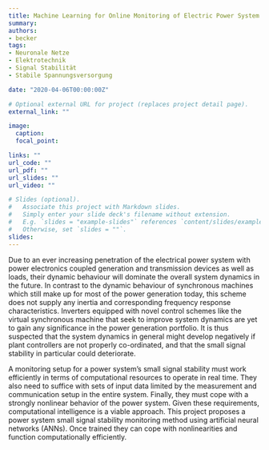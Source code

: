 ```yaml
---
title: Machine Learning for Online Monitoring of Electric Power System Stability
summary:
authors:
- becker
tags:
- Neuronale Netze
- Elektrotechnik
- Signal Stabilität
- Stabile Spannungsversorgung

date: "2020-04-06T00:00:00Z"

# Optional external URL for project (replaces project detail page).
external_link: ""

image:
  caption:
  focal_point:

links: ""
url_code: ""
url_pdf: ""
url_slides: ""
url_video: ""

# Slides (optional).
#   Associate this project with Markdown slides.
#   Simply enter your slide deck's filename without extension.
#   E.g. `slides = "example-slides"` references `content/slides/example-slides.md`.
#   Otherwise, set `slides = ""`.
slides:
---
```


Due to an ever increasing penetration of the electrical power system with power electronics coupled generation and transmission devices as well as loads, their dynamic behaviour will dominate the overall system dynamics in the future. In contrast to the dynamic behaviour of synchronous machines which still make up for most of the power generation today, this scheme does not supply any inertia and corresponding frequency response characteristics. Inverters equipped with novel control schemes like the virtual synchronous machine that seek to improve system dynamics are yet to gain any significance in the power generation portfolio. It is thus suspected that the system dynamics in general might develop negatively if plant controllers are not properly co-ordinated, and that the small signal stability in particular could deteriorate.

A monitoring setup for a power system’s small signal stability must work efficiently in terms of computational resources to operate in real time. They also need to suffice with sets of  input data limited by the measurement and communication setup in the entire system. Finally, they must cope with a strongly nonlinear behavior of the power system. Given these  requirements, computational intelligence is a viable approach. This project proposes a power system small signal stability monitoring method using artificial neural networks (ANNs). Once trained they can cope with nonlinearities and function computationally efficiently. 